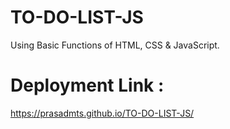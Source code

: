 # TO-DO-LIST-JS

Using Basic Functions of HTML, CSS & JavaScript.

# Deployment Link :
  https://prasadmts.github.io/TO-DO-LIST-JS/
